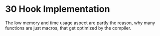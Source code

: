 # 30 Hook Implementation

The low memory and time usage aspect are partly the reason, why many functions are just macros, that get optimized by the compiler.